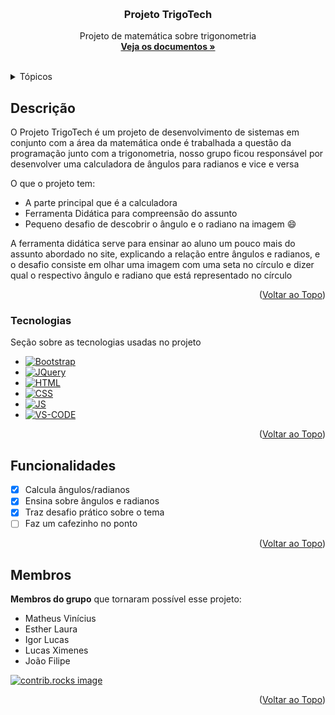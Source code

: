 <!-- Improved compatibility of Voltar ao Topo link: See: https://github.com/othneildrew/Best-README-Template/pull/73 -->
<a id="readme-top"></a>
<!--
*** Thanks for checking out the Best-README-Template. If you have a suggestion
*** that would make this better, please fork the repo and create a pull request
*** or simply open an issue with the tag "enhancement".
*** Don't forget to give the project a star!
*** Thanks again! Now go create something AMAZING! :D
-->



<!-- PROJECT SHIELDS -->
<!--
*** I'm using markdown "reference style" links for readability.
*** Reference links are enclosed in brackets [ ] instead of parentheses ( ).
*** See the bottom of this document for the declaration of the reference variables
*** for contributors-url, forks-url, etc. This is an optional, concise syntax you may use.
*** https://www.markdownguide.org/basic-syntax/#reference-style-links
-->



<!-- PROJECT LOGO -->
<br />
<div align="center">
  <a href="https://github.com/othneildrew/Best-README-Template">
  </a>

  <h3 align="center">Projeto TrigoTech</h3>

  <p align="center">
    Projeto de matemática sobre trigonometria
    <br />
    <a href="https://github.com/zFreshy/ProjetoTrigotech"><strong>Veja os documentos »</strong></a>
    <br />
    <br />
  </p>
</div>



<!-- TABLE OF CONTENTS -->
<details>
  <summary>Tópicos</summary>
  <ol>
    <li><a href="#Descrição">Descrição</a></li>
    <li><a href="#Tecnologias">Tecnologias</a></li>
    <li><a href="#Funcionalidades">Funcionalidades</a></li>
    <li><a href="#Membros">Membros</a></li>
  </ol>
  <!--
  <ol>
    <li>
      <a href="#about-the-project">About The Project</a>
      <ul>
        <li><a href="#built-with">Built With</a></li>
      </ul>
    </li>
    <li>
      <a href="#getting-started">Getting Started</a>
      <ul>
        <li><a href="#prerequisites">Prerequisites</a></li>
        <li><a href="#installation">Installation</a></li>
      </ul>
    </li>
    <li><a href="#usage">Usage</a></li>
    <li><a href="#roadmap">Roadmap</a></li>
    <li><a href="#contributing">Contributing</a></li>
    <li><a href="#license">License</a></li>
    <li><a href="#contact">Contact</a></li>
    <li><a href="#acknowledgments">Acknowledgments</a></li>
  </ol>
  -->
</details>



<!-- ABOUT THE PROJECT -->
## Descrição



O Projeto TrigoTech é um projeto de desenvolvimento de sistemas em conjunto com a área da matemática onde é trabalhada a questão da programação junto com a trigonometria, nosso grupo ficou responsável por desenvolver uma calculadora de ângulos para radianos e vice e versa

O que o projeto tem:
* A parte principal que é a calculadora
* Ferramenta Didática para compreensão do assunto
* Pequeno desafio de descobrir o ângulo e o radiano na imagem :smile:

A ferramenta didática serve para ensinar ao aluno um pouco mais do assunto abordado no site, explicando a relação entre ângulos e radianos, e o desafio consiste em olhar uma imagem com uma seta no círculo e dizer qual o respectivo ângulo e radiano que está representado no círculo

<p align="right">(<a href="#readme-top">Voltar ao Topo</a>)</p>



### Tecnologias

Seção sobre as tecnologias usadas no projeto

* [![Bootstrap][Bootstrap.com]][Bootstrap-url]
* [![JQuery][JQuery.com]][JQuery-url]
* [![HTML][HTML.com]][HTML-url]
* [![CSS][CSS.com]][CSS-url]
* [![JS][JS.com]][JS-url]
* [![VS-CODE][VS-CODE.com]][VS-CODE-url]

<p align="right">(<a href="#readme-top">Voltar ao Topo</a>)</p>



<!-- GETTING STARTED -->
<!--
## Getting Started

This is an example of how you may give instructions on setting up your project locally.
To get a local copy up and running follow these simple example steps.

### Prerequisites

This is an example of how to list things you need to use the software and how to install them.
* npm
  ```sh
  npm install npm@latest -g
  ```

### Installation

_Below is an example of how you can instruct your audience on installing and setting up your app. This template doesn't rely on any external dependencies or services._

1. Get a free API Key at [https://example.com](https://example.com)
2. Clone the repo
   ```sh
   git clone https://github.com/github_username/repo_name.git
   ```
3. Install NPM packages
   ```sh
   npm install
   ```
4. Enter your API in `config.js`
   ```js
   const API_KEY = 'ENTER YOUR API';
   ```
5. Change git remote url to avoid accidental pushes to base project
   ```sh
   git remote set-url origin github_username/repo_name
   git remote -v # confirm the changes
   ```

<p align="right">(<a href="#readme-top">Voltar ao Topo</a>)</p>

-->

<!-- USAGE EXAMPLES -->
<!--
## Usage

Use this space to show useful examples of how a project can be used. Additional screenshots, code examples and demos work well in this space. You may also link to more resources.

_For more examples, please refer to the [Documentation](https://example.com)_

<p align="right">(<a href="#readme-top">Voltar ao Topo</a>)</p>
-->



<!-- ROADMAP -->
## Funcionalidades

- [x] Calcula ângulos/radianos
- [x] Ensina sobre ângulos e radianos
- [x] Traz desafio prático sobre o tema
- [ ] Faz um cafezinho no ponto

<p align="right">(<a href="#readme-top">Voltar ao Topo</a>)</p>



<!-- CONTRIBUTING -->
## Membros

**Membros do grupo** que tornaram possível esse projeto:

* Matheus Vinícius
* Esther Laura
* Igor Lucas
* Lucas Ximenes
* João Filipe


<a href="https://github.com/zFreshy/ProjetoTrigotech/graphs/contributors">
  <img src="https://contrib.rocks/image?repo=zFreshy/ProjetoTrigotech" alt="contrib.rocks image" />
</a>

<p align="right">(<a href="#readme-top">Voltar ao Topo</a>)</p>



<!-- LICENSE -->
<!--
## License

Distributed under the MIT License. See `LICENSE.txt` for more information.

<p align="right">(<a href="#readme-top">Voltar ao Topo</a>)</p>



<!-- CONTACT -->
<!--
## Contact

Your Name - [@your_twitter](https://twitter.com/your_username) - email@example.com

Project Link: [https://github.com/your_username/repo_name](https://github.com/your_username/repo_name)

<p align="right">(<a href="#readme-top">Voltar ao Topo</a>)</p>



<!-- ACKNOWLEDGMENTS -->
<!--
## Acknowledgments

Use this space to list resources you find helpful and would like to give credit to. I've included a few of my favorites to kick things off!

* [Choose an Open Source License](https://choosealicense.com)
* [GitHub Emoji Cheat Sheet](https://www.webpagefx.com/tools/emoji-cheat-sheet)
* [Malven's Flexbox Cheatsheet](https://flexbox.malven.co/)
* [Malven's Grid Cheatsheet](https://grid.malven.co/)
* [Img Shields](https://shields.io)
* [GitHub Pages](https://pages.github.com)
* [Font Awesome](https://fontawesome.com)
* [React Icons](https://react-icons.github.io/react-icons/search)

<p align="right">(<a href="#readme-top">Voltar ao Topo</a>)</p>



<!-- MARKDOWN LINKS & IMAGES -->
<!-- https://www.markdownguide.org/basic-syntax/#reference-style-links -->
[contributors-shield]: https://img.shields.io/github/contributors/othneildrew/Best-README-Template.svg?style=for-the-badge
[contributors-url]: https://github.com/zFreshy/ProjetoTrigotech/graphs/contributors
[forks-shield]: https://img.shields.io/github/forks/othneildrew/Best-README-Template.svg?style=for-the-badge
[forks-url]: https://github.com/othneildrew/Best-README-Template/network/members
[stars-shield]: https://img.shields.io/github/stars/othneildrew/Best-README-Template.svg?style=for-the-badge
[stars-url]: https://github.com/othneildrew/Best-README-Template/stargazers
[issues-shield]: https://img.shields.io/github/issues/othneildrew/Best-README-Template.svg?style=for-the-badge
[issues-url]: https://github.com/othneildrew/Best-README-Template/issues
[license-shield]: https://img.shields.io/github/license/othneildrew/Best-README-Template.svg?style=for-the-badge
[license-url]: https://github.com/othneildrew/Best-README-Template/blob/master/LICENSE.txt
[linkedin-shield]: https://img.shields.io/badge/-LinkedIn-black.svg?style=for-the-badge&logo=linkedin&colorB=555
[linkedin-url]: https://linkedin.com/in/othneildrew
[product-screenshot]: images/screenshot.png
[Next.js]: https://img.shields.io/badge/next.js-000000?style=for-the-badge&logo=nextdotjs&logoColor=white
[Next-url]: https://nextjs.org/
[React.js]: https://img.shields.io/badge/React-20232A?style=for-the-badge&logo=react&logoColor=61DAFB
[React-url]: https://reactjs.org/
[Vue.js]: https://img.shields.io/badge/Vue.js-35495E?style=for-the-badge&logo=vuedotjs&logoColor=4FC08D
[Vue-url]: https://vuejs.org/
[Angular.io]: https://img.shields.io/badge/Angular-DD0031?style=for-the-badge&logo=angular&logoColor=white
[Angular-url]: https://angular.io/
[Svelte.dev]: https://img.shields.io/badge/Svelte-4A4A55?style=for-the-badge&logo=svelte&logoColor=FF3E00
[Svelte-url]: https://svelte.dev/
[Laravel.com]: https://img.shields.io/badge/Laravel-FF2D20?style=for-the-badge&logo=laravel&logoColor=white
[Laravel-url]: https://laravel.com
[Bootstrap.com]: https://img.shields.io/badge/Bootstrap-563D7C?style=for-the-badge&logo=bootstrap&logoColor=white
[Bootstrap-url]: https://getbootstrap.com
[JQuery.com]: https://img.shields.io/badge/jQuery-0769AD?style=for-the-badge&logo=jquery&logoColor=white
[JQuery-url]: https://jquery.com 
[HTML.com]: https://img.shields.io/badge/HTML5-E34F26?style=for-the-badge&logo=html5&logoColor=white
[HTML-url]: #
[CSS.com]: https://img.shields.io/badge/CSS3-1572B6?style=for-the-badge&logo=css3&logoColor=white
[CSS-url]: #
[JS.com]: https://img.shields.io/badge/JavaScript-F7DF1E?style=for-the-badge&logo=javascript&logoColor=black
[JS-url]: #
[VS-CODE.com]: https://img.shields.io/badge/Made%20for-VSCode-1f425f.svg
[VS-CODE-url]: #

